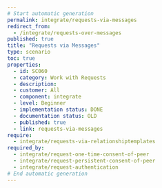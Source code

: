 ```yaml
---
# Start automatic generation
permalink: integrate/requests-via-messages
redirect_from:
  - /integrate/requests-over-messages
published: true
title: "Requests via Messages"
type: scenario
toc: true
properties:
  - id: SC060
  - category: Work with Requests
  - description:
  - customer: All
  - component: integrate
  - level: Beginner
  - implementation status: DONE
  - documentation status: OLD
  - published: true
  - link: requests-via-messages
require:
  - integrate/requests-via-relationshiptemplates
required_by:
  - integrate/request-one-time-consent-of-peer
  - integrate/request-persistent-consent-of-peer
  - integrate/request-authentication
# End automatic generation
---
```

